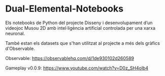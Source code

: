 # Dual-Elemental-Notebooks
Els notebooks de Python del projecte Disseny i desenvolupament d’un videojoc Musou 2D amb intel·ligència artificial controlada per una xarxa neuronal.

També estan els datasets que s'han utilitzat al projecte a més dels gràfics d'Observable.

Observable: https://observablehq.com/d/1de930102d260589

Gameplay v0.0.9: https://www.youtube.com/watch?v=D0z_SH4olb4
